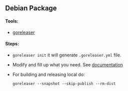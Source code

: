 Debian Package
---

#### Tools:
- [goreleaser](https://github.com/goreleaser/goreleaser)

#### Steps:
- `goreleaser init` it will generate `.goreleaser.yml` file.
- Modify and fill up what you need. See [documentation](https://goreleaser.com/intro/)
- For building and releasing local do:

  `goreleaser --snapshot --skip-publish --rm-dist`
